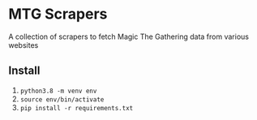 # MTG Scrapers

A collection of scrapers to fetch Magic The Gathering data from various websites

## Install

  1. `python3.8 -m venv env`
  2. `source env/bin/activate`
  3. `pip install -r requirements.txt`

